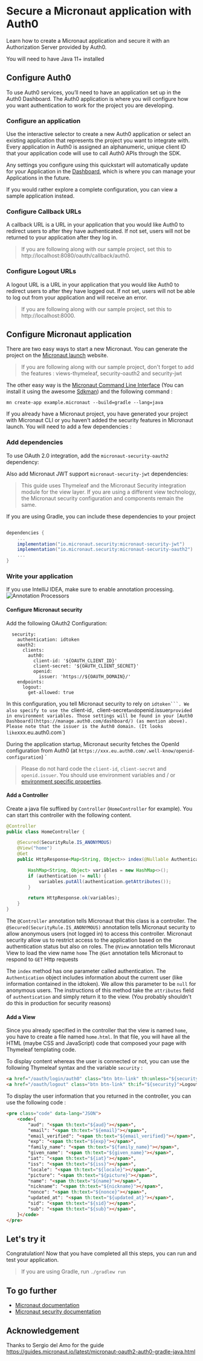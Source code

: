 # Secure a Micronaut application with Auth0

Learn how to create a Micronaut application and secure it with an Authorization Server provided by Auth0.

You will need to have Java 11+ installed

## Configure Auth0

To use Auth0 services, you’ll need to have an application set up in the Auth0 Dashboard. The Auth0 application is where you will configure how you want authentication to work for the project you are developing.

### Configure an application

Use the interactive selector to create a new Auth0 application or select an existing application that represents the project you want to integrate with. Every application in Auth0 is assigned an alphanumeric, unique client ID that your application code will use to call Auth0 APIs through the SDK.

Any settings you configure using this quickstart will automatically update for your Application in the [Dashboard](https://manage.auth0.com/dashboard/), which is where you can manage your Applications in the future.

If you would rather explore a complete configuration, you can view a sample application instead.

### Configure Callback URLs 

A callback URL is a URL in your application that you would like Auth0 to redirect users to after they have authenticated. If not set, users will not be returned to your application after they log in.

> If you are following along with our sample project, set this to http://localhost:8080/oauth/callback/auth0.

### Configure Logout URLs

A logout URL is a URL in your application that you would like Auth0 to redirect users to after they have logged out. If not set, users will not be able to log out from your application and will receive an error.

> If you are following along with our sample project, set this to http://localhost:8000.

## Configure Micronaut application

There are two easy ways to start a new Micronaut. You can generate the project on the [Micronaut launch](https://micronaut.io/launch/) website. 
> If you are following along with our sample project, don't forget to add the features : views-thymeleaf, security-oauth2 and security-jwt

The other easy way is the [Micronaut Command Line Interface](https://docs.micronaut.io/latest/guide/#cli) (You can install it using the awesome [Sdkman](https://sdkman.io/)) and the following command : 

`mn create-app example.micronaut --build=gradle --lang=java`

If you already have a Micronaut project, you have generated your project with Micronaut CLI or you haven't added the security features in Micronaut launch. You will need to add a few dependencies :

### Add dependencies

To use OAuth 2.0 integration, add the `micronaut-security-oauth2` dependency:

Also add Micronaut JWT support `micronaut-security-jwt` dependencies:

> This guide uses Thymeleaf and the Micronaut Security integration module for the view layer. If you are using a different view technology, the Micronaut security configuration and components remain the same.

If you are using Gradle, you can include these dependencies to your project
```groovy

dependencies {
    ...
    implementation("io.micronaut.security:micronaut-security-jwt")
    implementation("io.micronaut.security:micronaut-security-oauth2")
    ...
}
```

### Write your application

If you use IntelliJ IDEA, make sure to enable annotation processing.
![Annotation Processors](docs/annotationprocessorsintellij.png)

#### Configure Micronaut security

Add the following OAuth2 Configuration:

```
  security:
    authentication: idtoken 
    oauth2:
      clients:
        auth0: 
          client-id: '${OAUTH_CLIENT_ID}' 
          client-secret: '${OAUTH_CLIENT_SECRET}' 
          openid:
            issuer: 'https://${OAUTH_DOMAIN}/' 
    endpoints:
      logout:
        get-allowed: true 
```
In this configuration, you tell Micronaut security to rely on `idtoken```.
We also specify to use the `client-id`, `client-secret` and `openid.issuer` provided in environment variables. Those settings will be found in your [Auth0 Dashboard](https://manage.auth0.com/dashboard/) (as mention above). Please note that the issuer is the Auth0 domain. (It looks like `xxx.eu.auth0.com`)

During the application startup, Micronaut security fetches the OpenId configuration from Auth0 (at `https://xxx.eu.auth0.com/.well-know/openid-configuration`) `

> Please do not hard code the `client-id`, `client-secret` and `openid.issuer`. You should use environment variables and / or [environment specific properties](https://docs.micronaut.io/latest/guide/#propertySource).

#### Add a Controller

Create a java file suffixed by `Controller` (`HomeController` for example). 
You can start this controller with the following content.

```java
@Controller
public class HomeController {

    @Secured(SecurityRule.IS_ANONYMOUS)
    @View("home") 
    @Get
    public HttpResponse<Map<String, Object>> index(@Nullable Authentication authentication) {

        HashMap<String, Object> variables = new HashMap<>();
        if (authentication != null) {
            variables.putAll(authentication.getAttributes());
        }

        return HttpResponse.ok(variables);
    }
}
```

The `@Controller` annotation tells Micronaut that this class is a controller.
The `@Secured(SecurityRule.IS_ANONYMOUS)` annotation tells Micronaut security to allow anonymous users (not logged in) to access this controller. Micronaut security allow us to restrict access to the application based on the authentication status but also on roles.
The `@View` annotation tells Micronaut View to load the view name `home` 
The `@Get` annotation tells Micronaut to respond to `GET` Http requests

The `index` method has one parameter called authentication. The `Authentication` object includes information about the current user (like information contained in the idtoken). We allow this parameter to be `null` for anonymous users. The instructions of this method take the `attributes` field of `authentication` and simply return it to the view. (You probably shouldn't do this in production for security reasons)

#### Add a View

Since you already specified in the controller that the view is named `home`, you have to create a file named `home.html`.
In that file, you will have all the HTML (maybe CSS and JavaScript) code that composed your page with Thymeleaf templating code. 

To display content whereas the user is connected or not, you can use the following Thymeleaf syntax and the variable `security` : 
```html
<a href="/oauth/login/auth0" class="btn btn-link" th:unless="${security}">Enter</a>
<a href="/oauth/logout" class="btn btn-link" th:if="${security}">Logout</a>
```

To display the user information that you returned in the controller, you can use the following code : 
```html
<pre class="code" data-lang="JSON">
    <code>{
        "aud": "<span th:text="${aud}"></span>",
        "email": "<span th:text="${email}"></span>",
        "email_verified": "<span th:text="${email_verified}"></span>",
        "exp": "<span th:text="${exp}"></span>",
        "family_name": "<span th:text="${family_name}"></span>",
        "given_name": "<span th:text="${given_name}"></span>",
        "iat": "<span th:text="${iat}"></span>",
        "iss": "<span th:text="${iss}"></span>",
        "locale": "<span th:text="${locale}"></span>",
        "picture": "<span th:text="${picture}"></span>",
        "name": "<span th:text="${name}"></span>",
        "nickname": "<span th:text="${nickname}"></span>",
        "nonce": "<span th:text="${nonce}"></span>",
        "updated_at": "<span th:text="${updated_at}"></span>",
        "sid": "<span th:text="${sid}"></span>",
        "sub": "<span th:text="${sub}"></span>",
    }</code>
</pre>
```

## Let's try it

Congratulation! Now that you have completed all this steps, you can run and test your application. 
> If you are using Gradle, run `./gradlew run`

## To go further

- [Micronaut documentation](https://docs.micronaut.io/latest/guide/)
- [Micronaut security documentation](https://micronaut-projects.github.io/micronaut-security/latest/guide/)

## Acknowledgement

Thanks to Sergio del Amo for the guide https://guides.micronaut.io/latest/micronaut-oauth2-auth0-gradle-java.html
